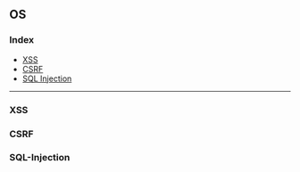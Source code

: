 ## OS
### Index
- [XSS](#XSS)
- [CSRF](#CSRF)
- [SQL Injection](#SQL-Injection)
--------
### XSS
### CSRF
### SQL-Injection